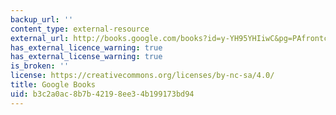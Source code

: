 ```yaml
---
backup_url: ''
content_type: external-resource
external_url: http://books.google.com/books?id=y-YH95YHIiwC&pg=PAfrontcover
has_external_licence_warning: true
has_external_license_warning: true
is_broken: ''
license: https://creativecommons.org/licenses/by-nc-sa/4.0/
title: Google Books
uid: b3c2a0ac-8b7b-4219-8ee3-4b199173bd94
---
```

